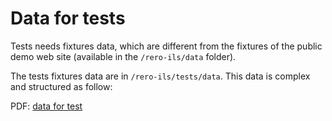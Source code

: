 # Data for tests

Tests needs fixtures data, which are different from the
fixtures of the public demo web site (available in the `/rero-ils/data`
folder).

The tests fixtures data are in `/rero-ils/tests/data`. This data is complex
and structured as follow:

PDF: [data for test][1]

[1]: tests/data-for-tests.pdf
